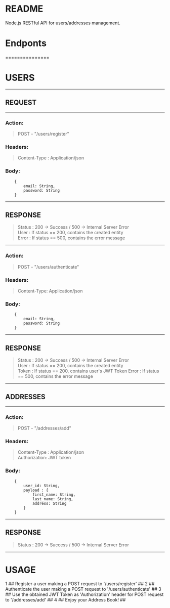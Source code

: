 # README #

Node.js RESTful API for users/addresses management.


# Endponts #

===============

# USERS #

------------------

## REQUEST ##

--------------

### Action: ###

>POST - "/users/register"

### Headers: ###

>Content-Type : Application/json

### Body: ###
		{  
			email: String,  
			password: String  
		}  

------------------

## RESPONSE ##

>Status : 200 -> Success / 500 -> Internal Server Error    
>User : If status == 200, contains the created entity    
>Error : If status == 500, contains the error message    

-------------- 

### Action: ###

>POST - "/users/authenticate"

### Headers: ###

>Content-Type: Application/json

### Body: ###
		{  
			email: String,  
			password: String  
		}  


------------------

## RESPONSE ##

>Status : 200 -> Success / 500 -> Internal Server Error    
>User : If status == 200, contains the created entity    
>Token : If status == 200, contains user's JWT Token 
>Error : If status == 500, contains the error message    


------------------

## ADDRESSES ##

------------------

### Action: ###

>POST - "/addresses/add"

### Headers: ###

>Content-Type : Application/json   
>Authorization: JWT token  

### Body: ###
		{  
			user_id: String,  
			payload : {  
				first_name: String,  
				last_name: String,  
				address: String  
			}  
		}  

------------------

## RESPONSE ##

>Status : 200 -> Success / 500 -> Internal Server Error    


------------------

# USAGE # 

1	## Register a user making a POST request to '/users/register' ##
2	## Authenticate the user making a POST request to '/users/authenticate' ##
3	## Use the obtained JWT Token as 'Authorization' header for POST request to '/addresses/add' ##
4	## Enjoy your Address Book! ##


